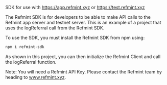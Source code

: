 SDK for use with https://app.refmint.xyz or https://test.refmint.xyz

The Refmint SDK is for developers to be able to make API calls to the Refmint app server and testnet server.
This is an example of a project that uses the logReferral call from the Refmint SDK.

To use the SDK, you must install the Refmint SDK from npm using:

```ts
npm i refmint-sdk
```

As shown in this project, you can then initialize the Refmint Client and call the logReferral function.

Note: You will need a Refmint API Key. Please contact the Refmint team by heading to www.refmint.xyz.